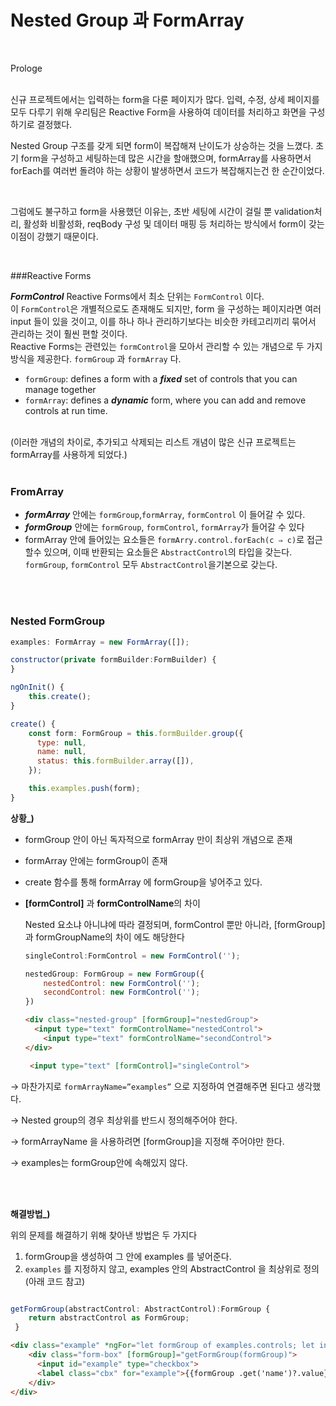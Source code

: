 # Nested Group 과 FormArray

<br />

Prologe

<br />
신규 프로젝트에서는 입력하는 form을 다룬 페이지가 많다. 입력, 수정, 상세 페이지를 모두 다루기 위해 우리팀은 Reactive Form을 사용하여 데이터를 처리하고 화면을 구성하기로 결정했다.

<br />

Nested Group 구조를 갖게 되면 form이 복잡해져 난이도가 상승하는 것을 느꼈다. 초기 form을 구성하고 세팅하는데 많은 시간을 할애했으며, formArray를 사용하면서 forEach를 여러번 돌려야 하는 상황이 발생하면서 코드가 복잡해지는건 한 순간이었다. 

<br />

그럼에도 불구하고 form을 사용했던 이유는, 초반 세팅에 시간이 걸릴 뿐 validation처리, 활성화 비활성화, reqBody 구성 및 데이터 매핑 등 처리하는 방식에서 form이 갖는 이점이 강했기 때문이다.


<br />

###Reactive Forms

***FormControl***
Reactive Forms에서 최소 단위는 `FormControl` 이다.
<br />
이 `FormControl`은 개별적으로도 존재해도 되지만, form 을 구성하는 페이지라면 여러 input 들이 있을 것이고, 이를 하나 하나 관리하기보다는 비슷한 카테고리끼리 묶어서 관리하는 것이 훨씬 편할 것이다.
<br />
Reactive Forms는 관련있는 `formControl`을 모아서 관리할 수 있는 개념으로 두 가지 방식을 제공한다. `formGroup` 과 `formArray` 다.

- `formGroup`: defines a form with a ***fixed*** set of controls that you can manage together
- `formArray`: defines a ***dynamic*** form, where you can add and remove controls at run time.


<br />
(이러한 개념의 차이로,  추가되고 삭제되는 리스트 개념이 많은 신규 프로젝트는 formArray를 사용하게 되었다.)

<br />
<br />


### FromArray


- ***formArray*** 안에는 `formGroup`,`formArray`, `formControl` 이 들어갈 수 있다.
- ***formGroup*** 안에는 `formGroup`, `formControl`, `formArray`가 들어갈 수 있다
- formArray 안에 들어있는 요소들은 `formArry.control.forEach(c ⇒ c)`로 접근 할수 있으며, 이때 반환되는 요소들은 `AbstractControl`의 타입을 갖는다. `formGroup`, `formControl` 모두 `AbstractControl`을기본으로 갖는다.


<br />
<br />

### Nested FormGroup

```jsx
examples: FormArray = new FormArray([]);

constructor(private formBuilder:FormBuilder) {
}

ngOnInit() {
	this.create();
}

create() {
    const form: FormGroup = this.formBuilder.group({
      type: null,
      name: null,
      status: this.formBuilder.array([]),
    });

    this.examples.push(form);
}

```

**상황_)** 

- formGroup 안이 아닌 독자적으로 formArray 만이 최상위 개념으로 존재
- formArray 안에는 formGroup이 존재
- create 함수를 통해 formArray 에 formGroup을 넣어주고 있다.

- **[formControl]** 과 **formControlName**의 차이
    
    Nested 요소냐 아니냐에 따라 결정되며, formControl 뿐만 아니라, [formGroup]과 formGroupName의 차이 에도 해당한다
    
    ```jsx
    singleControl:FormControl = new FormControl('');
    
    nestedGroup: FormGroup = new FormGroup({
    	nestedControl: new FormControl('');
    	secondControl: new FormControl('');
    })
    ```
    
    ```html
    <div class="nested-group" [formGroup]="nestedGroup">
      <input type="text" formControlName="nestedControl">
    	<input type="text" formControlName="secondControl">
    </div>
    
     <input type="text" [formControl]="singleControl">
    ```
    

→ 마찬가지로  `formArrayName=”examples”` 으로 지정하여 연결해주면 된다고 생각했다. 

→ Nested group의 경우 최상위를 반드시 정의해주어야 한다.

→ formArrayName 을 사용하려면 [formGroup]을 지정해 주어야만 한다. 

→ examples는 formGroup안에 속해있지 않다.

<br />
<br />

**해결방법_)**

위의 문제를 해결하기 위해 찾아낸 방법은 두 가지다

1. formGroup을 생성하여 그 안에 examples 를 넣어준다.
2. `examples` 를 지정하지 않고, examples 안의 AbstractControl 을 최상위로 정의 (아래 코드 참고)

```jsx

getFormGroup(abstractControl: AbstractControl):FormGroup {
    return abstractControl as FormGroup;
 }
```

```html
<div class="example" *ngFor="let formGroup of examples.controls; let index=index;">
    <div class="form-box" [formGroup]="getFormGroup(formGroup)">
      <input id="example" type="checkbox">
      <label class="cbx" for="example">{{formGroup .get('name')?.value}}</label>
    </div>
</div>
```
